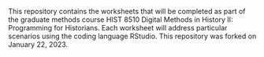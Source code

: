 
This repository contains the worksheets that will be completed as part of the graduate methods course HIST 8510 Digital Methods in History II: Programming for Historians. Each worksheet will address particular
scenarios using the coding language RStudio.
This repository was forked on January 22, 2023.
